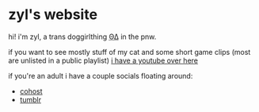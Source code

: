 # zyl's website

hi! i'm zyl, a trans doggirlthing <abbr title="therian">ΘΔ</abbr> in the pnw.

if you want to see mostly stuff of my cat and some short game clips (most are unlisted in a public playlist) [i have a youtube over here](https://youtube.com/@zyllian)

if you're an adult i have a couple socials floating around:

- [cohost](me$https://cohost.org/zyl)
- [tumblr](me$https://www.tumblr.com/zyllian)
